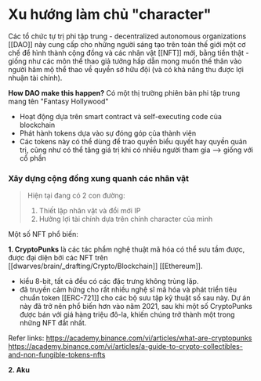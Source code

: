 
# Xu hướng làm chủ "character"
Các tổ chức tự trị phi tập trung - decentralized autonomous organizations [[DAO]] này cung cấp cho những người sáng tạo trên toàn thế giới một cơ chế để hình thành cộng đồng và các nhân vật [[NFT]] mới, bằng tiền thật - giống như các môn thể thao giả tưởng hấp dẫn mong muốn thế thân vào người hâm mộ thể thao về quyền sở hữu đội (và có khả năng thu được lợi nhuận tài chính).

**How DAO make this happen?**
Có một thị trường phiên bản phi tập trung mang tên "Fantasy Hollywood"
- Hoạt động dựa trên smart contract và self-executing code của blockchain
- Phát hành tokens dựa vào sự đóng góp của thành viên
- Các tokens này có thể dùng để trao quyền biểu quyết hay quyền quản trị, cũng như có thể tăng giá trị khi có nhiều người tham gia --> giống với cổ phần


### Xây dựng cộng đồng xung quanh các nhân vật
> Hiện tại đang có 2 con đường:
> 1. Thiết lập nhân vật và đổi mới IP
> 2. Hưởng lợi tài chính dựa trên chính character của mình


Một số NFT phổ biến:

**1. CryptoPunks** là các tác phẩm nghệ thuật mã hóa có thể sưu tầm được, được đại diện bởi các NFT trên [[dwarves/brain/_drafting/Crypto/Blockchain]] [[Ethereum]].
- kiểu 8-bit, tất cả đều có các đặc trưng không trùng lặp. 
- đã truyền cảm hứng cho rất nhiều nghệ sĩ mã hóa và phát triển tiêu chuẩn token [[ERC-721]] cho các bộ sưu tập kỹ thuật số sau này. Dự án này đã trở nên phổ biến hơn vào năm 2021, sau khi một số CryptoPunks được bán với giá hàng triệu đô-la, khiến chúng trở thành một trong những NFT đắt nhất.

Refer links:
https://academy.binance.com/vi/articles/what-are-cryptopunks
https://academy.binance.com/vi/articles/a-guide-to-crypto-collectibles-and-non-fungible-tokens-nfts

**2. Aku**


